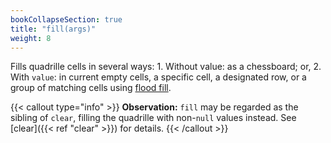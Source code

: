 ```yaml
---
bookCollapseSection: true
title: "fill(args)"
weight: 8
---
```


Fills quadrille cells in several ways: 1. Without value: as a chessboard; or, 2. With `value`: in current empty cells, a specific cell, a designated row, or a group of matching cells using [flood fill](https://en.m.wikipedia.org/wiki/Flood_fill).

{{< callout type="info" >}}
**Observation:** `fill` may be regarded as the sibling of `clear`, filling the quadrille with non-`null` values instead. See [clear]({{< ref "clear" >}}) for details.
{{< /callout >}}